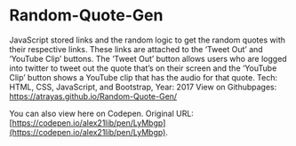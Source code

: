 # Random-Quote-Gen

JavaScript stored links and the random logic to get the random quotes with their respective links. These links are attached to the ‘Tweet Out’ and ‘YouTube Clip’ buttons. The ‘Tweet Out’ button allows users who are logged into twitter to tweet out the quote that’s on their screen and the ‘YouTube Clip’ button shows a YouTube clip that has the audio for that quote. Tech: HTML, CSS, JavaScript, and Bootstrap, Year: 2017
View on Githubpages: https://atrayas.github.io/Random-Quote-Gen/

You can also view here on Codepen. Original URL: [https://codepen.io/alex21lib/pen/LyMbgp](https://codepen.io/alex21lib/pen/LyMbgp).
